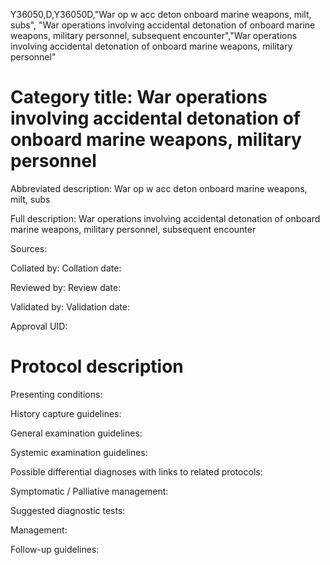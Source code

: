 Y36050,D,Y36050D,"War op w acc deton onboard marine weapons, milt, subs", "War operations involving accidental detonation of onboard marine weapons, military personnel, subsequent encounter","War operations involving accidental detonation of onboard marine weapons, military personnel"
# Category title: War operations involving accidental detonation of onboard marine weapons, military personnel

Abbreviated description: War op w acc deton onboard marine weapons, milt, subs

Full description: War operations involving accidental detonation of onboard marine weapons, military personnel, subsequent encounter

Sources:

Collated by:
Collation date:

Reviewed by:
Review date:

Validated by:
Validation date:

Approval UID:

# Protocol description

Presenting conditions:

History capture guidelines:

General examination guidelines:

Systemic examination guidelines:

Possible differential diagnoses with links to related protocols:

Symptomatic / Palliative management:

Suggested diagnostic tests:

Management:

Follow-up guidelines:
